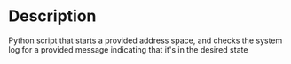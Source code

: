 
# Description

Python script that starts a provided address space, and checks the system log for a provided message indicating that it's in the desired state
